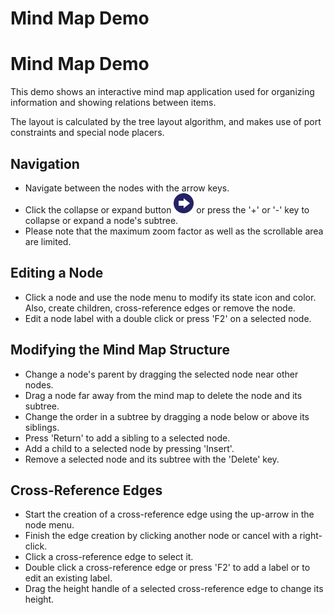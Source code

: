 <!--
 //////////////////////////////////////////////////////////////////////////////
 // @license
 // This file is part of yFiles for HTML 2.6.
 // Use is subject to license terms.
 //
 // Copyright (c) 2000-2024 by yWorks GmbH, Vor dem Kreuzberg 28,
 // 72070 Tuebingen, Germany. All rights reserved.
 //
 //////////////////////////////////////////////////////////////////////////////
-->
# Mind Map Demo

# Mind Map Demo

This demo shows an interactive mind map application used for organizing information and showing relations between items.

The layout is calculated by the tree layout algorithm, and makes use of port constraints and special node placers.

## Navigation

- Navigate between the nodes with the arrow keys.
- Click the collapse or expand button ![](resources/icons/arrow-right.svg) or press the '+' or '-' key to collapse or expand a node's subtree.
- Please note that the maximum zoom factor as well as the scrollable area are limited.

## Editing a Node

- Click a node and use the node menu to modify its state icon and color. Also, create children, cross-reference edges or remove the node.
- Edit a node label with a double click or press 'F2' on a selected node.

## Modifying the Mind Map Structure

- Change a node's parent by dragging the selected node near other nodes.
- Drag a node far away from the mind map to delete the node and its subtree.
- Change the order in a subtree by dragging a node below or above its siblings.
- Press 'Return' to add a sibling to a selected node.
- Add a child to a selected node by pressing 'Insert'.
- Remove a selected node and its subtree with the 'Delete' key.

## Cross-Reference Edges

- Start the creation of a cross-reference edge using the up-arrow in the node menu.
- Finish the edge creation by clicking another node or cancel with a right-click.
- Click a cross-reference edge to select it.
- Double click a cross-reference edge or press 'F2' to add a label or to edit an existing label.
- Drag the height handle of a selected cross-reference edge to change its height.

